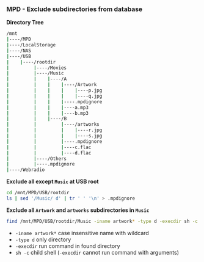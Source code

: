 ### MPD - Exclude subdirectories from database

**Directory Tree**
```sh
/mnt
|----/MPD
|----/LocalStorage
|----/NAS
|----/USB
|    |----/rootdir
|         |----/Movies
|         |----/Music
|         |    |----/A
|         |    |    |----/Artwork
|         |    |    |    |----p.jpg
|         |    |    |    |----q.jpg
|         |    |    |----.mpdignore
|         |    |    |----a.mp3
|         |    |    |----b.mp3
|         |    |----/B
|         |         |----/artworks
|         |         |    |----r.jpg
|         |         |    |----s.jpg
|         |         |----.mpdignore
|         |         |----c.flac
|         |         |----d.flac
|         |----/Others
|         |----.mpdignore
|----/Webradio

```
**Exclude all except `Music` at USB root**
```sh
cd /mnt/MPD/USB/rootdir
ls | sed '/Music/ d' | tr ' ' '\n' > .mpdignore
```

**Exclude all `Artwork` and `artworks` subdirectories in `Music`**
```sh
find /mnt/MPD/USB/rootdir/Music -iname artwork* -type d -execdir sh -c 'echo -e "?rtwork*" > .mpdignore' \;
```
- `-iname artwork*` case insensitive name with wildcard
- `-type d` only directory
- `-execdir` run command in found directory
- `sh -c` child shell (`-execdir` cannot run command with arguments)
